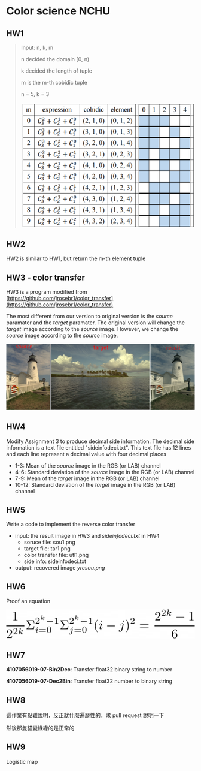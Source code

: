 # Color science NCHU

## HW1

> Input: n, k, m
>
> n decided the domain [0, n)
>
> k decided the length of tuple
>
> m is the m-th cobidic tuple
>
> n = 5, k = 3
>
> ![](./assets/cobidic.png)
> 

## HW2

HW2 is similar to HW1, but return the m-th element tuple

## HW3 - color transfer

HW3 is a program modified from [https://github.com/jrosebr1/color_transfer](https://github.com/jrosebr1/color_transfer)

The most different from our version to original version is the *source* paramater and the *target* paramater. The original version will change the *target* image according to the *source* image. However, we change the *source* image according to the *source* image.

![](./assets/hw3-demo.png)

## HW4
Modify Assignment 3 to produce decimal side
information. The decimal side information is a text file entitled "sideinfodeci.txt". This text file has 12 lines and each line represent a decimal value with four decimal places

+ 1-3: Mean of the *source* image in the RGB (or LAB) channel
+ 4-6: Standard deviation of the *source* image in the RGB (or LAB) channel
+ 7-9: Mean of the *target* image in the RGB (or LAB) channel
+ 10-12: Standard deviation of the *target* image in the RGB (or LAB) channel

## HW5
Write a code to implement the reverse color transfer

+ input: the result image in HW3 and *sideinfodeci.txt* in HW4
    + soruce file: sou1.png
    + target file: tar1.png
    + color transfer file: utl1.png
    + side info: sideinfodeci.txt
+ output: recovered image *yrcsou.png*

## HW6

Proof an equation

![](./assets/hw6-equation.png)

## HW7

**4107056019-07-Bin2Dec**: Transfer float32 binary string to number 

**4107056019-07-Dec2Bin**: Transfer float32 number to binary string

## HW8

這作業有點難說明，反正就什麼遍歷性的，求 pull request 說明一下

然後那隻貓變綠綠的是正常的


## HW9

Logistic map
